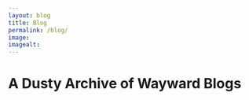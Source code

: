 ```yaml
---
layout: blog
title: Blog
permalink: /blog/
image: 
imagealt:
---
```


# A Dusty Archive of Wayward Blogs